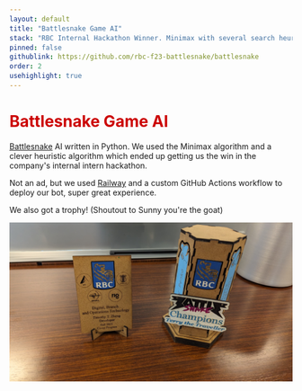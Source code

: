 ```yaml
---
layout: default
title: "Battlesnake Game AI"
stack: "RBC Internal Hackathon Winner. Minimax with several search heuristics."
pinned: false
githublink: https://github.com/rbc-f23-battlesnake/battlesnake
order: 2
usehighlight: true
---
```


<h1 style="color: #cc0000">Battlesnake Game AI</h1>  

[Battlesnake](https://play.battlesnake.com/) AI written in Python. We used the Minimax algorithm and a clever heuristic algorithm which ended up getting us the win in the company's internal intern hackathon. 

Not an ad, but we used [Railway](https://railway.app/) and a custom GitHub Actions workflow to deploy our bot, super great experience.

We also got a trophy! (Shoutout to Sunny you're the goat)

![Trophy](/_data/battlesnake.jpg)
